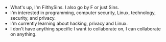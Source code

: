 - What's up, I'm FilthySins. I also go by F or just Sins.
- I'm interested in programming, computer security, Linux, technology, security, and privacy. 
- I'm currently learning about hacking, privacy and Linux.
- I don't have anything specific I want to collaborate on, I can collaborate on anything.
<!---
FilthySins/FilthySins is a ✨ special ✨ repository because its `README.md` (this file) appears on your GitHub profile.
You can click the Preview link to take a look at your changes.
--->
